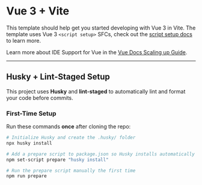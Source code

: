 # Vue 3 + Vite

This template should help get you started developing with Vue 3 in Vite. The template uses Vue 3 `<script setup>` SFCs, check out the [script setup docs](https://v3.vuejs.org/api/sfc-script-setup.html#sfc-script-setup) to learn more.

Learn more about IDE Support for Vue in the [Vue Docs Scaling up Guide](https://vuejs.org/guide/scaling-up/tooling.html#ide-support).

---

## Husky + Lint-Staged Setup

This project uses **Husky** and **lint-staged** to automatically lint and format your code before commits.

### First-Time Setup

Run these commands **once** after cloning the repo:

```bash
# Initialize Husky and create the .husky/ folder
npx husky install

# Add a prepare script to package.json so Husky installs automatically on npm install
npm set-script prepare "husky install"

# Run the prepare script manually the first time
npm run prepare
